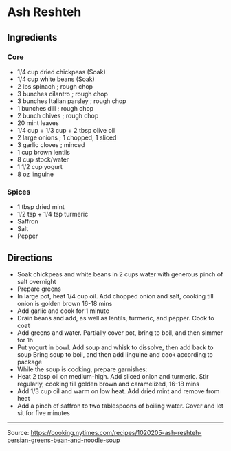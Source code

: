 # Ash Reshteh

## Ingredients

### Core

- 1/4 cup dried chickpeas (Soak)
- 1/4 cup white beans (Soak)
- 2 lbs spinach ; rough chop
- 3 bunches cilantro ; rough chop
- 3 bunches Italian parsley ; rough chop
- 1 bunches dill ; rough chop
- 2 bunch chives ; rough chop
- 20 mint leaves
- 1/4 cup + 1/3 cup + 2 tbsp olive oil
- 2 large onions ; 1 chopped, 1 sliced
- 3 garlic cloves ; minced
- 1 cup brown lentils
- 8 cup stock/water
- 1 1/2 cup yogurt
- 8 oz linguine

### Spices

- 1 tbsp dried mint
- 1/2 tsp + 1/4 tsp turmeric
- Saffron
- Salt
- Pepper

## Directions

- Soak chickpeas and white beans in 2 cups water with generous pinch of salt overnight
- Prepare greens
- In large pot, heat 1/4 cup oil. Add chopped onion and salt, cooking
  till onion is golden brown 16-18 mins
- Add garlic and cook for 1 minute
- Drain beans and add, as well as lentils, turmeric, and pepper. Cook to coat
- Add greens and water. Partially cover pot, bring to boil, and then simmer for 1h
- Put yogurt in bowl. Add soup and whisk to dissolve, then add back to soup
  Bring soup to boil, and then add linguine and cook according to package
- While the soup is cooking, prepare garnishes:
- Heat 2 tbsp oil on medium-high. Add sliced onion and turmeric. Stir
  regularly, cooking till golden brown and caramelized, 16-18 mins
- Add 1/3 cup oil and warm on low heat. Add dried mint and remove from heat
- Add a pinch of saffron to two tablespoons of boiling water. Cover
  and let sit for five minutes

---

Source: <https://cooking.nytimes.com/recipes/1020205-ash-reshteh-persian-greens-bean-and-noodle-soup>
